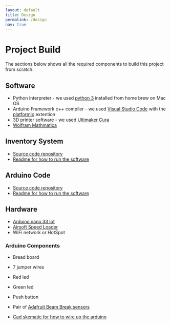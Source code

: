 ```yaml
---
layout: default
title: Design
permalink: /design
nav: true
---
```

# Project Build
The sections below shows all the required components to build this project from scratch.
## Software
* Python interpreter - we used [python 3](https://www.python.org/downloads/) installed from home brew on Mac OS
* Arduino Framework c++ compiler - we used [Visual Studio Code](https://code.visualstudio.com/) with the [platformio](https://platformio.org/platformio-ide) extention
* 3D printer software - we used [Ultimaker Cura](https://ultimaker.com/software/ultimaker-cura)
* [Wolfram Mathmatica](https://www.wolfram.com/mathematica/)
## Inventory System
* [Source code repository](https://github.com/bradenl5/censeo/blob/main/main-inventory-system/main_inventory_system/main.py)
* [Readme for how to run the software](https://github.com/bradenl5/censeo/blob/main/main-inventory-system/README.md)
## Arduino Code
* [Source code repository](https://github.com/bradenl5/censeo/blob/main/devices/pill-dispenser/src/main.cpp)
* [Readme for how to run the software](https://github.com/bradenl5/censeo/blob/main/devices/pill-dispenser/README.md)
## Hardware
* [Arduino nano 33 Iot](https://store-usa.arduino.cc/products/arduino-nano-33-iot)
* [Airsoft Speed Loader](https://www.amazon.com/MetalTac-Airsoft-Speed-Loader-Pellet/dp/B07XQK3KR7/ref=sr_1_5?crid=2AIF9E5UYSY8B&keywords=airsoft+speed+loader&qid=1675406078&sprefix=airsoft+speed%2Caps%2C245&sr=8-5)
* WiFi network or HotSpot
### Arduino Components
* Bread board
* 7 jumper wires
* Red led
* Green led
* Push button
* Pair of [Adafruit Beam Break sensors](https://www.amazon.com/Adafruit-Accessories-Break-Beam-Sensor/dp/B01BU6YBWU/ref=sr_1_1?crid=1BQOYZA1HRQDP&keywords=Adafruit+break+beam+sensors&qid=1675406111&sprefix=adafruit+break+beam+sensor%2Caps%2C234&sr=8-1)

* [Cad skematic for how to wire up the arduino](https://www.tinkercad.com/things/dC4nxWD9iTN)
